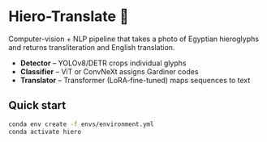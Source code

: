 # Hiero-Translate 🚀

Computer-vision + NLP pipeline that takes a photo of Egyptian hieroglyphs and
returns transliteration and English translation.

* **Detector** – YOLOv8/DETR crops individual glyphs  
* **Classifier** – ViT or ConvNeXt assigns Gardiner codes  
* **Translator** – Transformer (LoRA-fine-tuned) maps sequences to text  


## Quick start
```bash
conda env create -f envs/environment.yml
conda activate hiero